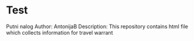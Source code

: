 # Test
Putni nalog
Author: AntonijaB
Description: This repository contains html file which collects information for travel warrant
